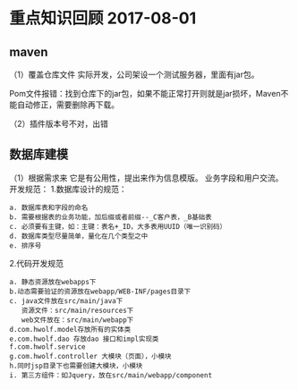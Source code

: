 # 重点知识回顾 2017-08-01
## maven
（1）覆盖仓库文件
实际开发，公司架设一个测试服务器，里面有jar包。
	
Pom文件报错：找到仓库下的jar包，如果不能正常打开则就是jar损坏，Maven不能自动修正，需要删除再下载。

（2）插件版本号不对，出错

## 数据库建模
（1）根据需求来
它是有公用性，提出来作为信息模版。
业务字段和用户交流。
开发规范：
1.数据库设计的规范：

	a. 数据库表和字段的命名
	b. 需要根据表的业务功能，加后缀或者前缀--_C客户表，_B基础表
	c. 必须要有主键，如：主键：表名+_ID，大多表用UUID（唯一识别码）
	d. 数据库类型尽量简单，量化在几个类型之中
	e. 排序号
2.代码开发规范

	a. 静态资源放在webapps下
	b.动态需要验证的资源放在webapp/WEB-INF/pages目录下
	c. java文件放在src/main/java下
	   资源文件：src/main/resources下
	   web文件放在：src/main/webapp下
	d.com.hwolf.model存放所有的实体类
	e.com.hwolf.dao 存放dao 接口和impl实现类
	f.com.hwolf.service 
	g.com.hwolf.controller 大模块（页面），小模块
	h.同时jsp目录下也需要创建大模块，小模块
	i. 第三方组件：如Jquery，放在src/main/webapp/component